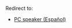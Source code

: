 Redirect to:

*   [PC speaker (Español)](/index.php/PC_speaker_(Espa%C3%B1ol) "PC speaker (Español)")